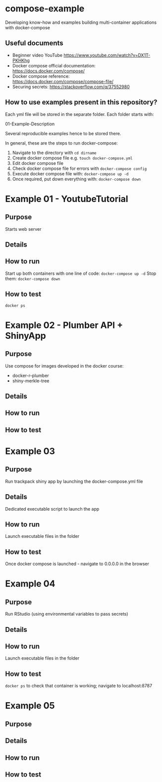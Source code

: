 # compose-example

 Developing know-how and examples building multi-container applications with docker-compose

## Useful documents

* Beginner video YouTube https://www.youtube.com/watch?v=DX1T-PKHKhg
* Docker compose official documentation: https://docs.docker.com/compose/
* Docker compose reference: https://docs.docker.com/compose/compose-file/
* Securing secrets: https://stackoverflow.com/q/37552980

## How to use examples present in this repository?

Each yml file will be stored in the separate folder. Each folder starts with:

01-Example-Description

Several reproducible examples hence to be stored there.

In general, these are the steps to run docker-compose:

1. Navigate to the directory with `cd dirname`
2. Create docker compose file e.g. `touch docker-compose.yml`
3. Edit docker compose file
4. Check docker compose file for errors with `docker-compose config`
5. Execute docker compose file with: `docker-compose up -d`
6. Once required, put down everything with: `docker-compose down`

# Example 01 - YoutubeTutorial

## Purpose

Starts web server

## Details

## How to run

Start up both containers with one line of code: `docker-compose up -d`
Stop them: `docker-compose down`

## How to test

`docker ps`

# Example 02 - Plumber API + ShinyApp

## Purpose

Use compose for images developed in the docker course:

* docker-r-plumber
* shiny-merkle-tree

## Details

## How to run

## How to test

# Example 03

## Purpose

Run trackpack shiny app by launching the docker-compose.yml file 

## Details

Dedicated executable script to launch the app

## How to run

Launch executable files in the folder

## How to test

Once docker compose is launched - navigate to 0.0.0.0 in the browser

# Example 04

## Purpose

Run RStudio (using environmental variables to pass secrets)

## Details

## How to run

Launch executable files in the folder

## How to test

`docker ps` to check that container is working;
navigate to localhost:8787

# Example 05

## Purpose

## Details

## How to run

## How to test

